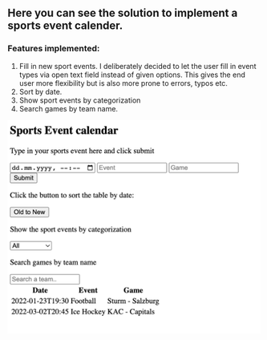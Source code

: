 ## Here you can see the solution to implement a sports event calender.

### Features implemented: 
1. Fill in new sport events. I deliberately decided to let the user fill in event types via open text field instead of given options. This gives the end user more flexibility but is also more prone to errors, typos etc.
2. Sort by date.
3. Show sport events by categorization
4. Search games by team name.

![Screenshot](sportradar.png)
